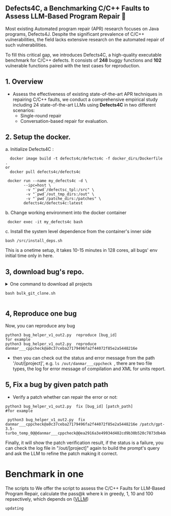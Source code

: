 ## Defects4C, a Benchmarking C/C++ Faults to Assess LLM-Based Program Repair 👋

Most existing Automated program repair (APR) research focuses on Java programs, Defects4J. Despite the significant prevalence of C/C++ vulnerabilities, the field lacks extensive research on the automated repair of such vulnerabilities.

To fill this critical gap, we introduces Defects4C, a high-quality executable benchmark for C/C++ defects. It consists of **248** buggy functions and  **102** vulnerable functions paired with the test cases for reproduction. 



## 1. Overview
- Assess the effectiveness of existing state-of-the-art APR techniques in repairing C/C++ faults, we conduct a comprehensive empirical study including 24 state-of-the-art LLMs using **Defects4C** in two different scenarios:
  - Single-round repair
  - Conversation-based repair for evaluation. 



## 2. Setup the docker. 

a. Initialize Defects4C :

```shell
  docker image build -t defects4c/defects4c -f docker_dirs/Dockerfile .
or 
  docker pull defects4c/defects4c
```

```
 docker run --name my_defects4c -d \
        --ipc=host \
         -v "`pwd`/defectsc_tpl:/src" \
         -v "`pwd`/out_tmp_dirs:/out" \
         -v "`pwd`/patche_dirs:/patches" \
        defects4c/defects4c:latest
```

b. Change working environment into the docker container
```
 docker exec -it my_defects4c bash
```

c. Install the system level dependence from the container's inner side
```
bash /src/install_deps.sh 
```

This is a onetime setup, it takes 10-15 minutes in 128 cores, all bugs' env initial time only in here.

## 3, download bug's repo.   

<details>

<summary>One command to download all projects

```
bash bulk_git_clone.sh
```

</summary>

### You can checkout one by one like 

there are two parts for defects4c, one is defects4c_bug which collect normal bug from real-worldby our human

- List Projects

```shell
find projects* -name '*bug*json'|xargs jq '.[]|select(.unittest.status=="success2")|.url'|awk -F "/commits/" '{print $1}'|sort |uniq -c
```

- List the buglist for a specific project (list -r [project] ):

```
jq ".[]|.commit_after" projects_v1/[repo]/bugs_list_new.json

#for example
jq ".[]|.commit_after" projects_v1/danmar___cppcheck/bugs_list_new.json

```

- Get information for a specific bug (info [bug_id]):

```
jq '.[]|select(.commit_after=="[commit_after]")|.' projects_v1/[repo]/bugs_list_new.json
#for example
jq '.[]|select(.commit_after=="d2284ddbcd2a70b4a39047ae32b1c5662060407f")|.' projects_v1/danmar___cppcheck/bugs_list_new.json
```

- Checkout a buggy source code and reproduce the UnitTest pair (reproduce [bug_id]):
```
bash bulk_git_clone.sh [repo]
# or git clone one project or all projects 
bash bulk_git_clone.sh danmar___cppcheck
bash bulk_git_clone.sh 
```

</details>

## 4, Reproduce one bug
Now, you can reproduce any bug
```
python3 bug_helper_v1_out2.py  reproduce [bug_id]
for example
python3 bug_helper_v1_out2.py  reproduce danmar___cppcheck@a0c37ceba27179496fa2f44072f85e2a5448216e 
```

* then you can check out the status and error message from the path '/out/[project]', e.g. `ls /out/danmar___cppcheck `, there are two file types, the log for error message of compilation and XML for units report.

## 5, Fix a bug by given patch path

- Verify a patch whether can repair the error or not:

```
python3 bug_helper_v1_out2.py  fix [bug_id] [patch_path] 
#for example 

 python3 bug_helper_v1_out2.py  fix danmar___cppcheck@a0c37ceba27179496fa2f44072f85e2a5448216e /patch/gpt-3.5-turbo_temp_0@@danmar___cppcheck@@ea2916a3e49934d482cd9b30b520c7873db4de82___tokenlist.cpp@6@1
```

Finally, it will show the patch verification result, if the status is a failure, you can check the log file in "/out/[project]" again to build the prompt's query and ask the LLM to refine the patch making it correct.


# Benchmark in one 
The scripts to 
We offer the script to assess the C/C++ Faults for LLM-Based Program Repair, calculate the pass@k where k in greedy, 1, 10 and 100 repsectively, which depends on ([VLLM](https://github.com/vllm-project/vllm)) 

```
updating
```


